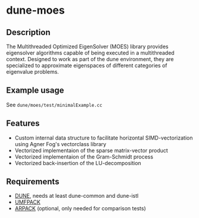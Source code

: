 # dune-moes

## Description

The Multithreaded Optimized EigenSolver (MOES) library provides eigensolver algorithms capable of being executed in a multithreaded context. Designed to work as part of the dune environment, they are specialized to approximate eigenspaces of different categories of eigenvalue problems.

## Example usage

See `dune/moes/test/minimalExample.cc`

## Features

- Custom internal data structure to facilitate horizontal SIMD-vectorization using Agner Fog's vectorclass library
- Vectorized implementaion of the sparse matrix-vector product
- Vectorized implementaion of the Gram-Schmidt process
- Vectorized back-insertion of the LU-decomposition

## Requirements

- [DUNE](https://dune-project.org/), needs at least dune-common and dune-istl
- [UMFPACK](https://people.engr.tamu.edu/davis/suitesparse.html)
- [ARPACK](https://github.com/opencollab/arpack-ng) (optional, only needed for comparison tests)
